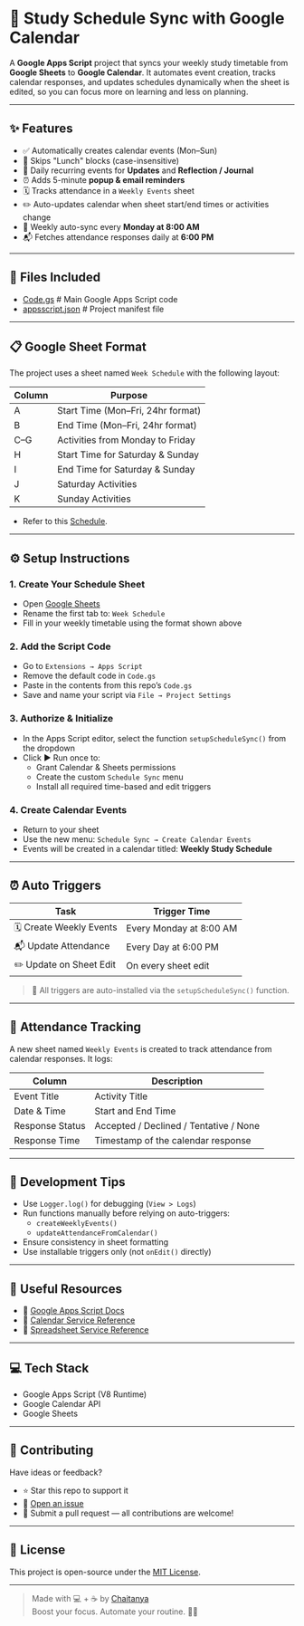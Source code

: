 # 📅 Study Schedule Sync with Google Calendar

A **Google Apps Script** project that syncs your weekly study timetable from **Google Sheets** to **Google Calendar**. It automates event creation, tracks calendar responses, and updates schedules dynamically when the sheet is edited, so you can focus more on learning and less on planning.

---

## ✨ Features

- ✅ Automatically creates calendar events (Mon–Sun)
- 🍱 Skips "Lunch" blocks (case-insensitive)
- 🔁 Daily recurring events for **Updates** and **Reflection / Journal**
- ⏰ Adds 5-minute **popup & email reminders**
- 🗓 Tracks attendance in a `Weekly Events` sheet
- ✏️ Auto-updates calendar when sheet start/end times or activities change
- 📆 Weekly auto-sync every **Monday at 8:00 AM**
- 📬 Fetches attendance responses daily at **6:00 PM**

---

## 📁 Files Included
- [Code.gs]()  # Main Google Apps Script code
- [appsscript.json]() # Project manifest file

---

## 📋 Google Sheet Format

The project uses a sheet named `Week Schedule` with the following layout:

| Column | Purpose                             |
|--------|--------------------------------------|
| A      | Start Time (Mon–Fri, 24hr format)    |
| B      | End Time (Mon–Fri, 24hr format)      |
| C–G    | Activities from Monday to Friday     |
| H      | Start Time for Saturday & Sunday     |
| I      | End Time for Saturday & Sunday       |
| J      | Saturday Activities                  |
| K      | Sunday Activities                    |

 - Refer to this [Schedule](Code/Sampleschedule.png).
---

## ⚙️ Setup Instructions

### 1. Create Your Schedule Sheet

- Open [Google Sheets](https://sheets.new)
- Rename the first tab to: `Week Schedule`
- Fill in your weekly timetable using the format shown above

### 2. Add the Script Code

- Go to `Extensions → Apps Script`
- Remove the default code in `Code.gs`
- Paste in the contents from this repo’s `Code.gs`
- Save and name your script via `File → Project Settings`

### 3. Authorize & Initialize

- In the Apps Script editor, select the function `setupScheduleSync()` from the dropdown
- Click ▶️ Run once to:
  - Grant Calendar & Sheets permissions
  - Create the custom `Schedule Sync` menu
  - Install all required time-based and edit triggers

### 4. Create Calendar Events

- Return to your sheet
- Use the new menu: `Schedule Sync → Create Calendar Events`
- Events will be created in a calendar titled: **Weekly Study Schedule**

---

## ⏰ Auto Triggers

| Task                   | Trigger Time          |
|------------------------|-----------------------|
| 🗓 Create Weekly Events   | Every Monday at 8:00 AM |
| 📬 Update Attendance      | Every Day at 6:00 PM     |
| ✏️ Update on Sheet Edit   | On every sheet edit      |

> 📌 All triggers are auto-installed via the `setupScheduleSync()` function.

---

## 🧾 Attendance Tracking

A new sheet named `Weekly Events` is created to track attendance from calendar responses. It logs:

| Column           | Description                            |
|------------------|----------------------------------------|
| Event Title      | Activity Title                         |
| Date & Time      | Start and End Time                     |
| Response Status  | Accepted / Declined / Tentative / None |
| Response Time    | Timestamp of the calendar response     |

---

## 🧪 Development Tips

- Use `Logger.log()` for debugging (`View > Logs`)
- Run functions manually before relying on auto-triggers:
  - `createWeeklyEvents()`
  - `updateAttendanceFromCalendar()`
- Ensure consistency in sheet formatting
- Use installable triggers only (not `onEdit()` directly)

---

## 🔗 Useful Resources

- 📘 [Google Apps Script Docs](https://developers.google.com/apps-script)
- 📖 [Calendar Service Reference](https://developers.google.com/apps-script/reference/calendar)
- 📖 [Spreadsheet Service Reference](https://developers.google.com/apps-script/reference/spreadsheet)

---

## 💻 Tech Stack

- Google Apps Script (V8 Runtime)
- Google Calendar API
- Google Sheets

---

## 🤝 Contributing

Have ideas or feedback?

- ⭐ Star this repo to support it
- 🐛 [Open an issue](Issues)
- 🔧 Submit a pull request — all contributions are welcome!

---

## 📜 License

This project is open-source under the [MIT License](LICENSE).

---

> Made with 💻 + ☕ by [Chaitanya](https://github.com/Chaitanya8639)  
> Boost your focus. Automate your routine. 📆✨
